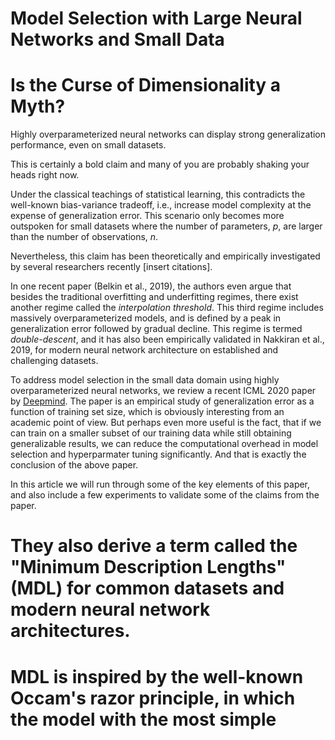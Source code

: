 # Model Selection with Large Neural Networks and Small Data
# Is the Curse of Dimensionality a Myth?

Highly overparameterized neural networks can display strong generalization performance, even on small datasets. 


This is certainly a bold claim and many of you are probably shaking your heads right now.  

Under the classical teachings of statistical learning, this contradicts the well-known bias-variance tradeoff, i.e., increase model complexity at the expense of generalization error. 
This scenario only becomes more outspoken for small datasets where the number of parameters, _p_, are larger than the number of observations, _n_. 

Nevertheless, this claim has been theoretically and empirically investigated by several researchers recently [insert citations]. 

In one recent paper (Belkin et al., 2019), the authors even argue that besides the traditional overfitting and underfitting regimes, there exist another regime called the _interpolation threshold_.
This third regime includes massively overparameterized models, and is defined by a peak in generalization error followed by gradual decline.
This regime is termed _double-descent_, and it has also been empirically validated in Nakkiran et al., 2019, for modern neural network architecture on established and challenging datasets.


To address model selection in the small data domain using highly overparameterized neural networks, we review a recent ICML 2020 paper by [Deepmind](https://proceedings.icml.cc/static/paper_files/icml/2020/6899-Paper.pdf).
The paper is an empirical study of generalization error as a function of training set size, which is obviously interesting from an academic point of view. 
But perhaps even more useful is the fact, that if we can train on a smaller subset of our training data while still obtaining generalizable results, we can reduce the computational overhead in model selection and hyperparmater tuning significantly. 
And that is exactly the conclusion of the above paper.  

In this article we will run through some of the key elements of this paper, and also include a few experiments to validate some of the claims from the paper.



# They also derive a term called the "Minimum Description Lengths" (MDL) for common datasets and modern neural network architectures. 
# MDL is inspired by the well-known Occam's razor principle, in which the model with the most simple

# 
